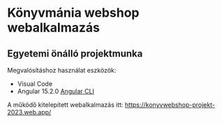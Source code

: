 # Könyvmánia webshop webalkalmazás
## Egyetemi önálló projektmunka

Megvalósításhoz használat eszközök:
- Visual Code
- Angular 15.2.0 [Angular CLI](https://github.com/angular/angular-cli)

A működő kitelepített webalkalmazás itt: https://konyvwebshop-projekt-2023.web.app/
